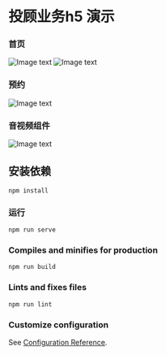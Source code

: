 # 投顾业务h5 演示

### 首页

![Image text](https://raw.githubusercontent.com/blacksige/SL-h5-restructure/main/src/assets/readme/Screenshot_2022-02-22-16-53-10-32_40deb401b9ffe8e.jpg)
![Image text](https://raw.githubusercontent.com/blacksige/SL-h5-restructure/main/src/assets/readme/Screenshot_2022-02-22-16-53-14-45_40deb401b9ffe8e.jpg)

### 预约

![Image text](https://raw.githubusercontent.com/blacksige/SL-h5-restructure/main/src/assets/readme/Screenshot_2022-02-22-18-01-32-42_40deb401b9ffe8e.jpg)

### 音视频组件

![Image text](https://raw.githubusercontent.com/blacksige/SL-h5-restructure/main/src/assets/readme/Screenshot_2022-02-22-16-56-42-03_40deb401b9ffe8e.jpg)

## 安装依赖

```
npm install
```

### 运行

```
npm run serve
```

### Compiles and minifies for production

```
npm run build
```

### Lints and fixes files

```
npm run lint
```

### Customize configuration

See [Configuration Reference](https://cli.vuejs.org/config/).
